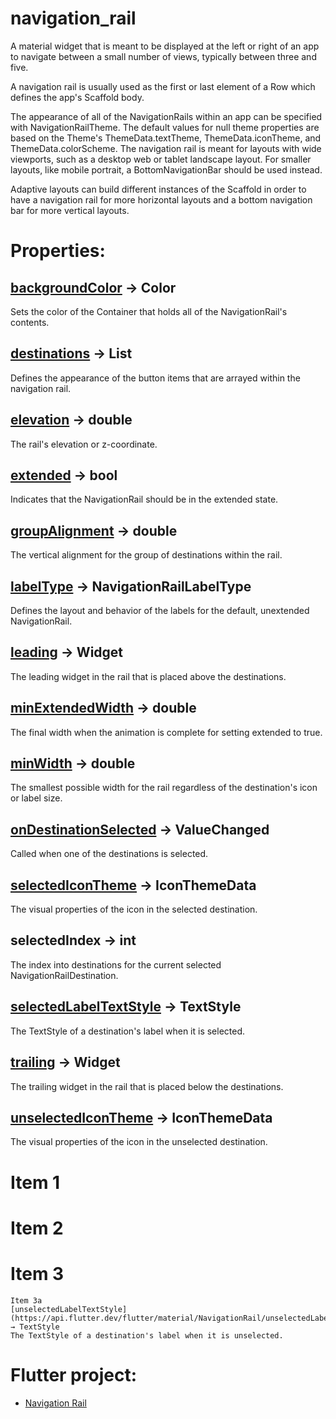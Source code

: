 # navigation_rail

A material widget that is meant to be displayed at the left or right of an app to navigate between a small number of views, typically between three and five.

A navigation rail is usually used as the first or last element of a Row which defines the app's Scaffold body.

The appearance of all of the NavigationRails within an app can be specified with NavigationRailTheme. The default values for null theme properties are based on the Theme's ThemeData.textTheme, ThemeData.iconTheme, and ThemeData.colorScheme. The navigation rail is meant for layouts with wide viewports, such as a desktop web or tablet landscape layout. For smaller layouts, like mobile portrait, a BottomNavigationBar should be used instead.

Adaptive layouts can build different instances of the Scaffold in order to have a navigation rail for more horizontal layouts and a bottom navigation bar for more vertical layouts.

# Properties:

## [backgroundColor](https://api.flutter.dev/flutter/material/NavigationRail/backgroundColor.html) → Color
Sets the color of the Container that holds all of the NavigationRail's contents.

## [destinations](https://api.flutter.dev/flutter/material/NavigationRail/destinations.html) → List<NavigationRailDestination>
Defines the appearance of the button items that are arrayed within the navigation rail.

## [elevation](https://api.flutter.dev/flutter/material/NavigationRail/elevation.html) → double
The rail's elevation or z-coordinate.

## [extended](https://api.flutter.dev/flutter/material/NavigationRail/extended.html) → bool
Indicates that the NavigationRail should be in the extended state.

## [groupAlignment](https://api.flutter.dev/flutter/material/NavigationRail/groupAlignment.html) → double
The vertical alignment for the group of destinations within the rail.

## [labelType](https://api.flutter.dev/flutter/material/NavigationRail/labelType.html) → NavigationRailLabelType
Defines the layout and behavior of the labels for the default, unextended NavigationRail.

## [leading](https://api.flutter.dev/flutter/material/NavigationRail/leading.html) → Widget
The leading widget in the rail that is placed above the destinations.

## [minExtendedWidth](https://api.flutter.dev/flutter/material/NavigationRail/minExtendedWidth.html) → double
The final width when the animation is complete for setting extended to true.

## [minWidth](https://api.flutter.dev/flutter/material/NavigationRail/minWidth.html) → double
The smallest possible width for the rail regardless of the destination's icon or label size.

## [onDestinationSelected](https://api.flutter.dev/flutter/material/NavigationRail/onDestinationSelected.html) → ValueChanged<int>
Called when one of the destinations is selected.

## [selectedIconTheme](https://api.flutter.dev/flutter/material/NavigationRail/selectedIconTheme.html) → IconThemeData
The visual properties of the icon in the selected destination.

## selectedIndex → int
The index into destinations for the current selected NavigationRailDestination.

## [selectedLabelTextStyle](https://api.flutter.dev/flutter/material/NavigationRail/selectedLabelTextStyle.html) → TextStyle
The TextStyle of a destination's label when it is selected.

## [trailing](https://api.flutter.dev/flutter/material/NavigationRail/trailing.html) → Widget
The trailing widget in the rail that is placed below the destinations.

## [unselectedIconTheme](https://api.flutter.dev/flutter/material/NavigationRail/unselectedIconTheme.html) → IconThemeData
The visual properties of the icon in the unselected destination.

## 

# Item 1
# Item 2
# Item 3
    Item 3a
    [unselectedLabelTextStyle](https://api.flutter.dev/flutter/material/NavigationRail/unselectedLabelTextStyle.html) → TextStyle
    The TextStyle of a destination's label when it is unselected.
  
# Flutter project:

- [Navigation Rail](https://api.flutter.dev/flutter/material/NavigationRail-class.html)
